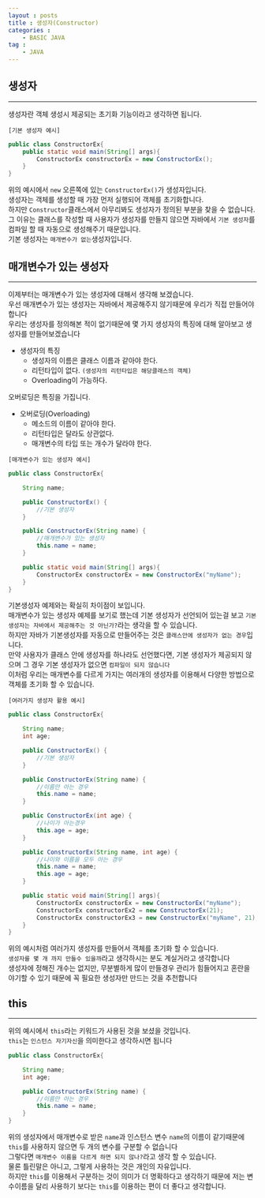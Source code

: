 ```yaml
---
layout : posts
title : 생성자(Constructor)
categories :
    - BASIC JAVA
tag :
    - JAVA
---
```


## __생성자__
---
생성자란 객체 생성시 제공되는 초기화 기능이라고 생각하면 됩니다.<br>

`[기본 생성자 예시]`
```java
public class ConstructorEx{
    public static void main(String[] args){
        ConstructorEx constructorEx = new ConstructorEx();
    }
}
```
위의 예시에서 `new` 오른쪽에 있는 `ConstructorEx()`가 생성자입니다.<br>
생성자는 객체를 생성할 때 가장 먼저 실행되어 객체를 초기화합니다.<br>
하지만 `Constructor`클래스에서 아무리봐도 생성자가 정의된 부분을 찾을 수 없습니다.<br>
그 이유는 클래스를 작성할 때 사용자가 생성자를 만들지 않으면 자바에서 `기본 생성자`를 컴파일 할 때 자동으로 생성해주기 때문입니다.<br>
기본 생성자는 `매개변수가 없는`생성자입니다.

## __매개변수가 있는 생성자__
---
이제부터는 매개변수가 있는 생성자에 대해서 생각해 보겠습니다.<br>
우선 매개변수가 있는 생성자는 자바에서 제공해주지 않기때문에 우리가 직접 만들어야 합니다<br>
우리는 생성자를 정의해본 적이 없기때문에 몇 가지 생성자의 특징에 대해 알아보고 생성자를 만들어보겠습니다<br>

- 생성자의 특징
    - 생성자의 이름은 클래스 이름과 같아야 한다.
    - 리턴타입이 없다. `(생성자의 리턴타입은 해당클래스의 객체)`
    - Overloading이 가능하다.

오버로딩은 특징을 가집니다.

- 오버로딩(Overloading)
    - 메소드의 이름이 같아야 한다.
    - 리턴타입은 달라도 상관없다.
    - 매개변수의 타입 또는 개수가 달라야 한다.

`[매개변수가 있는 생성자 예시]`
```java
public class ConstructorEx{

    String name;

    public ConstructorEx() {
        //기본 생성자
    }

    public ConstructorEx(String name) {
        //매개변수가 있는 생성자
        this.name = name;
    }

    public static void main(String[] args){
        ConstructorEx constructorEx = new ConstructorEx("myName");
    }
}
```
기본생성자 예제와는 확실히 차이점이 보입니다.<br>
매개변수가 있는 생성자 예제를 보기로 했는데 기본 생성자가 선언되어 있는걸 보고 `기본 생성자는 자바에서 제공해주는 것 아닌가?`라는 생각을 할 수 있습니다.<br>
하지만 자바가 기본생성자를 자동으로 만들어주는 것은 `클래스안에 생성자가 없는 경우`입니다.<br>
만약 사용자가 클래스 안에 생성자를 하나라도 선언했다면, 기본 생성자가 제공되지 않으며 그 경우 기본 생성자가 없으면 `컴파일이 되지 않습니다`<br>
이처럼 우리는 매개변수를 다르게 가지는 여러개의 생성자를 이용해서 다양한 방법으로 객체를 초기화 할 수 있습니다.<br>

`[여러가지 생성자 활용 예시]`
```java
public class ConstructorEx{

    String name;
    int age;

    public ConstructorEx() {
        //기본 생성자
    }

    public ConstructorEx(String name) {
        //이름만 아는 경우
        this.name = name;
    }

    public ConstructorEx(int age) {
        //나이가 아는경우
        this.age = age;
    }

    public ConstructorEx(String name, int age) {
        //나이와 이름을 모두 아는 경우
        this.name = name;
        this.age = age;
    }

    public static void main(String[] args){
        ConstructorEx constructorEx = new ConstructorEx("myName");
        ConstructorEx constructorEx2 = new ConstructorEx(21);
        ConstructorEx constructorEx3 = new ConstructorEx("myName", 21);
    }
}
```
위의 예시처럼 여러가지 생성자를 만들어서 객체를 초기화 할 수 있습니다.<br>
`생성자를 몇 개 까지 만들수 있을까`라고 생각하시는 분도 계실거라고 생각합니다<br>
생성자에 정해진 개수는 없지만, 무분별하게 많이 만들경우 관리가 힘들어지고 혼란을 야기할 수 있기 때문에 꼭 필요한 생성자만 만드는 것을 추천합니다<br>

## __this__
---
위의 예시에서 `this`라는 키워드가 사용된 것을 보셨을 것입니다.<br>
`this`는 `인스턴스 자기자신`을 의미한다고 생각하시면 됩니다<br>
```java
public class ConstructorEx{

    String name;
    int age;

    public ConstructorEx(String name) {
        //이름만 아는 경우
        this.name = name;
    }
}
```
위의 생성자에서 매개변수로 받은 `name`과 인스턴스 변수 `name`의 이름이 같기때문에 `this`를 사용하지 않으면 두 개의 변수를 구분할 수 없습니다<br>
그렇다면 `매개변수 이름을 다르게 하면 되지 않나?`라고 생각 할 수 있습니다.<br>
물론 틀린말은 아니고, 그렇게 사용하는 것은 개인의 자유입니다.<br>
하지만 `this`를 이용해서 구분하는 것이 의미가 더 명확하다고 생각하기 때문에 저는 변수이름을 달리 사용하기 보다는 `this`를 이용하는 편이 더 좋다고 생각합니다.<br>
